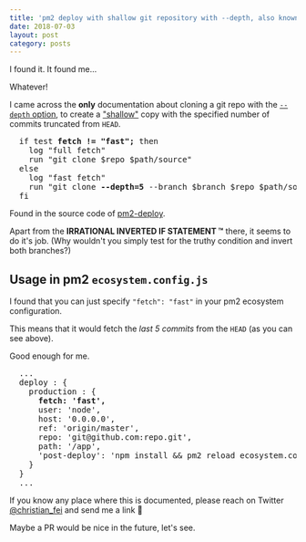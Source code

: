 ```yaml
---
title: 'pm2 deploy with shallow git repository with --depth, also known as fetch: fast'
date: 2018-07-03
layout: post
category: posts
---
```


I found it. It found me...

Whatever!

I came across the **only** documentation about cloning a git repo with the [`--depth` option](https://git-scm.com/docs/git-clone#git-clone---depthltdepthgt), to create a ["shallow"](https://www.google.com/search?q=define+shallow) copy with the specified number of commits truncated from `HEAD`.

<pre>
  if test <b>fetch != "fast";</b> then
    log "full fetch"
    run "git clone $repo $path/source"
  else
    log "fast fetch"
    run "git clone <b>--depth=5</b> --branch $branch $repo $path/source"
  fi
</pre>

Found in the source code of [pm2-deploy](https://github.com/Unitech/pm2-deploy/blob/master/deploy#L217-L223).

Apart from the **IRRATIONAL INVERTED IF STATEMENT ™** there, it seems to do it's job. (Why wouldn't you simply test for the truthy condition and invert both branches?)

## Usage in pm2 `ecosystem.config.js`

I found that you can just specify `"fetch": "fast"` in your pm2 ecosystem configuration.

This means that it would fetch the *last 5 commits* from the `HEAD` (as you can see above).

Good enough for me.

<pre>
  ...
  deploy : {
    production : {
      <b>fetch: 'fast',</b>
      user: 'node',
      host: '0.0.0.0',
      ref: 'origin/master',
      repo: 'git@github.com:repo.git',
      path: '/app',
      'post-deploy': 'npm install && pm2 reload ecosystem.config.js --env production'
    }
  }
  ...
</pre>

If you know any place where this is documented, please reach on Twitter [@christian_fei](https://twitter.com/christian_fei) and send me a link 📖

Maybe a PR would be nice in the future, let's see.
